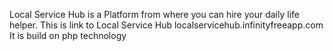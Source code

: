 Local Service Hub is a Platform from where you can hire your daily life helper.
This is link to Local Service Hub localservicehub.infinityfreeapp.com
It is build on php technology
